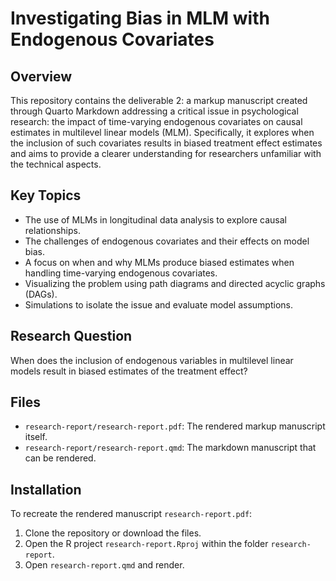 # Investigating Bias in MLM with Endogenous Covariates

## Overview
This repository contains the deliverable 2: a markup manuscript created through Quarto Markdown addressing a critical issue in psychological research: the impact of time-varying endogenous covariates on causal estimates in multilevel linear models (MLM). Specifically, it explores when the inclusion of such covariates results in biased treatment effect estimates and aims to provide a clearer understanding for researchers unfamiliar with the technical aspects.

## Key Topics
- The use of MLMs in longitudinal data analysis to explore causal relationships.
- The challenges of endogenous covariates and their effects on model bias.
- A focus on when and why MLMs produce biased estimates when handling time-varying endogenous covariates.
- Visualizing the problem using path diagrams and directed acyclic graphs (DAGs).
- Simulations to isolate the issue and evaluate model assumptions.

## Research Question
When does the inclusion of endogenous variables in multilevel linear models result in biased estimates of the treatment effect?

## Files
- `research-report/research-report.pdf`: The rendered markup manuscript itself.
- `research-report/research-report.qmd`: The markdown manuscript that can be rendered.

## Installation
To recreate the rendered manuscript `research-report.pdf`:
1. Clone the repository or download the files.
2. Open the R project `research-report.Rproj` within the folder `research-report`.
3. Open `research-report.qmd` and render.
